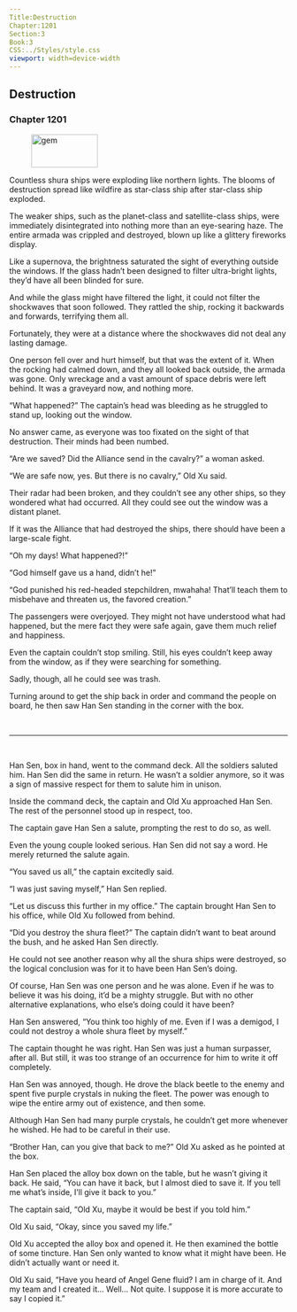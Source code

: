 ```yaml
---
Title:Destruction 
Chapter:1201 
Section:3 
Book:3 
CSS:../Styles/style.css 
viewport: width=device-width
---
```

  
## Destruction
### Chapter 1201
  
<figure>
	<img src="../Images/gem.gif" alt="gem" id="gem" width="120" height="60" />
</figure>
  

  
Countless shura ships were exploding like northern lights. The blooms of destruction spread like wildfire as star-class ship after star-class ship exploded.

The weaker ships, such as the planet-class and satellite-class ships, were immediately disintegrated into nothing more than an eye-searing haze. The entire armada was crippled and destroyed, blown up like a glittery fireworks display.

Like a supernova, the brightness saturated the sight of everything outside the windows. If the glass hadn’t been designed to filter ultra-bright lights, they’d have all been blinded for sure.

And while the glass might have filtered the light, it could not filter the shockwaves that soon followed. They rattled the ship, rocking it backwards and forwards, terrifying them all.

Fortunately, they were at a distance where the shockwaves did not deal any lasting damage.

One person fell over and hurt himself, but that was the extent of it. When the rocking had calmed down, and they all looked back outside, the armada was gone. Only wreckage and a vast amount of space debris were left behind. It was a graveyard now, and nothing more.

“What happened?” The captain’s head was bleeding as he struggled to stand up, looking out the window.

No answer came, as everyone was too fixated on the sight of that destruction. Their minds had been numbed.

“Are we saved? Did the Alliance send in the cavalry?” a woman asked.

“We are safe now, yes. But there is no cavalry,” Old Xu said.

Their radar had been broken, and they couldn’t see any other ships, so they wondered what had occurred. All they could see out the window was a distant planet.

If it was the Alliance that had destroyed the ships, there should have been a large-scale fight.

“Oh my days! What happened?!”

“God himself gave us a hand, didn’t he!”

“God punished his red-headed stepchildren, mwahaha! That’ll teach them to misbehave and threaten us, the favored creation.”

The passengers were overjoyed. They might not have understood what had happened, but the mere fact they were safe again, gave them much relief and happiness.

Even the captain couldn’t stop smiling. Still, his eyes couldn’t keep away from the window, as if they were searching for something.

Sadly, though, all he could see was trash.

Turning around to get the ship back in order and command the people on board, he then saw Han Sen standing in the corner with the box.

<br>

*****

<br>

Han Sen, box in hand, went to the command deck. All the soldiers saluted him. Han Sen did the same in return. He wasn’t a soldier anymore, so it was a sign of massive respect for them to salute him in unison.

Inside the command deck, the captain and Old Xu approached Han Sen. The rest of the personnel stood up in respect, too.

The captain gave Han Sen a salute, prompting the rest to do so, as well.

Even the young couple looked serious. Han Sen did not say a word. He merely returned the salute again.

“You saved us all,” the captain excitedly said.

“I was just saving myself,” Han Sen replied.

“Let us discuss this further in my office.” The captain brought Han Sen to his office, while Old Xu followed from behind.

“Did you destroy the shura fleet?” The captain didn’t want to beat around the bush, and he asked Han Sen directly.

He could not see another reason why all the shura ships were destroyed, so the logical conclusion was for it to have been Han Sen’s doing.

Of course, Han Sen was one person and he was alone. Even if he was to believe it was his doing, it’d be a mighty struggle. But with no other alternative explanations, who else’s doing could it have been?

Han Sen answered, “You think too highly of me. Even if I was a demigod, I could not destroy a whole shura fleet by myself.”

The captain thought he was right. Han Sen was just a human surpasser, after all. But still, it was too strange of an occurrence for him to write it off completely.

Han Sen was annoyed, though. He drove the black beetle to the enemy and spent five purple crystals in nuking the fleet. The power was enough to wipe the entire army out of existence, and then some.

Although Han Sen had many purple crystals, he couldn’t get more whenever he wished. He had to be careful in their use.

“Brother Han, can you give that back to me?” Old Xu asked as he pointed at the box.

Han Sen placed the alloy box down on the table, but he wasn’t giving it back. He said, “You can have it back, but I almost died to save it. If you tell me what’s inside, I’ll give it back to you.”

The captain said, “Old Xu, maybe it would be best if you told him.”

Old Xu said, “Okay, since you saved my life.”

Old Xu accepted the alloy box and opened it. He then examined the bottle of some tincture. Han Sen only wanted to know what it might have been. He didn’t actually want or need it.

Old Xu said, “Have you heard of Angel Gene fluid? I am in charge of it. And my team and I created it… Well… Not quite. I suppose it is more accurate to say I copied it.”